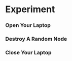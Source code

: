 <!-- .slide: data-background="../img/background/testing.jpeg" -->
# Experiment

### Open Your Laptop<!-- .element: class="fragment" -->
### Destroy A Random Node<!-- .element: class="fragment" -->
### Close Your Laptop<!-- .element: class="fragment" -->


<!-- .slide: data-background="img/scared.jpeg" -->